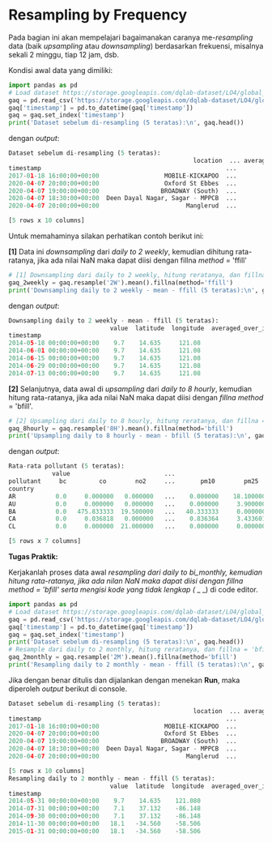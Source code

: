 # Resampling by Frequency

Pada bagian ini akan mempelajari bagaimanakan caranya me-_resampling_ data (baik _upsampling_ atau _downsampling_) berdasarkan frekuensi, misalnya sekali 2 minggu, tiap 12 jam, dsb.

Kondisi awal data yang dimiliki:
```python
import pandas as pd
# Load dataset https://storage.googleapis.com/dqlab-dataset/LO4/global_air_quality_4000rows.csv
gaq = pd.read_csv('https://storage.googleapis.com/dqlab-dataset/LO4/global_air_quality_4000rows.csv')
gaq['timestamp'] = pd.to_datetime(gaq['timestamp'])
gaq = gaq.set_index('timestamp')
print('Dataset sebelum di-resampling (5 teratas):\n', gaq.head())
```

dengan _output_:
```python
Dataset sebelum di-resampling (5 teratas):
                                                   location  ... averaged_over_in_hours
timestamp                                                   ...                       
2017-01-18 16:00:00+00:00                  MOBILE-KICKAPOO  ...                   1.00
2020-04-07 20:00:00+00:00                  Oxford St Ebbes  ...                   1.00
2020-04-07 19:00:00+00:00                 BROADWAY (South)  ...                   1.00
2020-04-07 18:30:00+00:00  Deen Dayal Nagar, Sagar - MPPCB  ...                   0.25
2020-04-07 20:00:00+00:00                        Manglerud  ...                   1.00

[5 rows x 10 columns]
```

Untuk memahaminya silakan perhatikan contoh berikut ini:

**[1]** Data ini _downsampling_ dari _daily to 2 weekly_, kemudian dihitung rata-ratanya, jika ada nilai NaN maka dapat diisi dengan fillna _method_ = 'ffill'

```python
# [1] Downsampling dari daily to 2 weekly, hitung reratanya, dan fillna - 'ffill'
gaq_2weekly = gaq.resample('2W').mean().fillna(method='ffill')
print('Downsampling daily to 2 weekly - mean - ffill (5 teratas):\n', gaq_2weekly.head())
```

dengan _output_:
```python
Downsampling daily to 2 weekly - mean - ffill (5 teratas):
                            value  latitude  longitude  averaged_over_in_hours
timestamp                                                                    
2014-05-18 00:00:00+00:00    9.7    14.635     121.08                     1.0
2014-06-01 00:00:00+00:00    9.7    14.635     121.08                     1.0
2014-06-15 00:00:00+00:00    9.7    14.635     121.08                     1.0
2014-06-29 00:00:00+00:00    9.7    14.635     121.08                     1.0
2014-07-13 00:00:00+00:00    9.7    14.635     121.08                     1.0
```

**[2]** Selanjutnya, data awal di _upsampling_ dari _daily to 8 hourly_, kemudian hitung rata-ratanya, jika ada nilai NaN maka dapat diisi dengan _fillna method_ = 'bfill'.
```python
# [2] Upsampling dari daily to 8 hourly, hitung reratanya, dan fillna = 'bfill'
gaq_8hourly = gaq.resample('8H').mean().fillna(method='bfill')
print('Upsampling daily to 8 hourly - mean - bfill (5 teratas):\n', gaq_8hourly.head())
```

dengan _output_:
```python
Rata-rata pollutant (5 teratas):
            value                          ...
pollutant     bc         co        no2     ...       pm10        pm25        so2
country
AR           0.0     0.000000   0.000000   ...    0.000000    18.100000     0.000000
AU           0.0     0.000000   0.000000   ...    0.000000     3.900000     0.000000
BA           0.0   475.833333  19.500000   ...   40.333333     0.000000    18.000000
CA           0.0     0.036818   0.000000   ...    0.836364     3.433601     0.000091
CL           0.0     0.000000  21.000000   ...    0.000000     0.000000     0.000000

[5 rows x 7 columns]
```

**Tugas Praktik:**

Kerjakanlah proses data awal _resampling dari _daily to bi_monthly_, kemudian hitung rata-ratanya, jika ada nilan NaN maka dapat diisi dengan _fillna method_ = 'bfill' serta mengisi kode yang tidak lengkap (_ _ _) di code editor.
```python
import pandas as pd
# Load dataset https://storage.googleapis.com/dqlab-dataset/LO4/global_air_quality_4000rows.csv
gaq = pd.read_csv('https://storage.googleapis.com/dqlab-dataset/LO4/global_air_quality_4000rows.csv')
gaq['timestamp'] = pd.to_datetime(gaq['timestamp'])
gaq = gaq.set_index('timestamp')
print('Dataset sebelum di-resampling (5 teratas):\n', gaq.head())
# Resample dari daily to 2 monthly, hitung reratanya, dan fillna = 'bfill'
gaq_2monthly = gaq.resample('2M').mean().fillna(method='bfill')
print('Resampling daily to 2 monthly - mean - ffill (5 teratas):\n', gaq_2monthly.head())
```

Jika dengan benar ditulis dan dijalankan dengan menekan **Run**, maka diperoleh _output_ berikut di console.
```python
Dataset sebelum di-resampling (5 teratas):
                                                   location  ... averaged_over_in_hours
timestamp                                                   ...                       
2017-01-18 16:00:00+00:00                  MOBILE-KICKAPOO  ...                   1.00
2020-04-07 20:00:00+00:00                  Oxford St Ebbes  ...                   1.00
2020-04-07 19:00:00+00:00                 BROADWAY (South)  ...                   1.00
2020-04-07 18:30:00+00:00  Deen Dayal Nagar, Sagar - MPPCB  ...                   0.25
2020-04-07 20:00:00+00:00                        Manglerud  ...                   1.00

[5 rows x 10 columns]
Resampling daily to 2 monthly - mean - ffill (5 teratas):
                            value  latitude  longitude  averaged_over_in_hours
timestamp                                                                    
2014-05-31 00:00:00+00:00    9.7    14.635    121.080                     1.0
2014-07-31 00:00:00+00:00    7.1    37.132    -86.148                     1.0
2014-09-30 00:00:00+00:00    7.1    37.132    -86.148                     1.0
2014-11-30 00:00:00+00:00   18.1   -34.560    -58.506                     1.0
2015-01-31 00:00:00+00:00   18.1   -34.560    -58.506                     1.0
```
